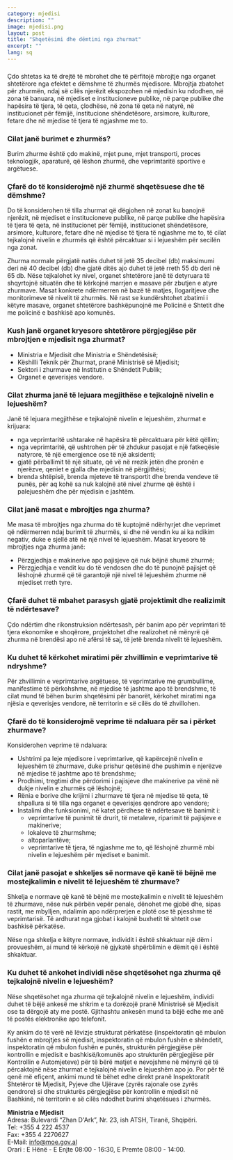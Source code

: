 ```yaml
---
category: mjedisi
description: ""
image: mjedisi.png
layout: post
title: "Shqetësimi dhe dëmtimi nga zhurmat"
excerpt: ""
lang: sq
---
```

<script>
var data = { topics: [
  {
    title: "Cilat janë zhurmat shqetësuese dhe të dëmshme",
    text: function(){ return $("#part1").html(); }
  },
  {
    title: "Organet kryesore përgjegjëse për mbrojtjen nga zhurmat ",
    text: function(){ return $("#part2").html(); }
  },
  {
    title: "Cilat zhurma janë të lejueshme",
    text: function(){ return $("#part3").html(); }
  },
  {
    title: "Cilat janë masat mbrojtëse nga zhurma",
    text: function(){ return $("#part4").html(); }
  },
  {
    title: "Veprimtaritë e ndaluara burim zhurme",
    text: function(){ return $("#part5").html(); }
  },
  {
    title: "Pasoja për tejkalimin e nivelit të lejuar të zhurmave",
    text: function(){ return $("#part6").html(); }
  },
  {
    title: "Ankimi për tejkalimin e nivelit të zhurmave",
    text: function(){ return $("#part7").html(); }
  }
]};
</script>

<div id="part1" class="hidden">
<h3></h3>
Çdo shtetas ka të drejtë të mbrohet dhe të përfitojë mbrojtje nga organet shtetërore nga efektet e dëmshme të zhurmës mjedisore. Mbrojtja zbatohet për zhurmën, ndaj së cilës njerëzit ekspozohen në mjedisin ku ndodhen, në zona të banuara, në mjediset e institucioneve publike, në parqe publike dhe hapësira të tjera, të qeta, çlodhëse, në zona të qeta në natyrë, në institucionet për fëmijë, institucione shëndetësore, arsimore, kulturore, fetare dhe në mjedise të tjera të ngjashme me to.
<h3>Cilat  janë burimet e zhurmës?</h3>
Burim zhurme është çdo makinë, mjet pune, mjet transporti, proces teknologjik, aparaturë, që lëshon zhurmë, dhe veprimtaritë sportive e argëtuese.
<h3>Çfarë do të konsiderojmë një zhurmë shqetësuese dhe të dëmshme?</h3>
<p>Do të konsiderohen të tilla zhurmat që dëgjohen në zonat ku banojnë njerëzit, në mjediset e institucioneve publike, në parqe publike dhe hapësira të tjera të qeta, në institucionet për fëmijë, institucionet shëndetësore, arsimore, kulturore, fetare dhe në mjedise të tjera të ngjashme me to, të cilat tejkalojnë nivelin e zhurmës që është përcaktuar si i lejueshëm për secilën nga zonat. </p>
<p>Zhurma normale përgjatë natës duhet të jetë 35 decibel (db) maksimumi deri në 40 decibel (db) dhe gjatë ditës ajo duhet të jetë rreth 55 db deri në 65 db. Nëse tejkalohet ky nivel, organet shtetërore janë të detyruara të shqyrtojnë situatën dhe të kërkojnë marrjen e masave për zbutjen e atyre zhurmave. Masat konkrete ndërmerren në bazë të matjes, llogaritjeve dhe monitorimeve të nivelit të zhurmës. Në rast se kundërshtohet zbatimi i këtyre masave, organet shtetërore bashkëpunojnë me Policinë e Shtetit dhe me policinë e bashkisë apo komunës.</p>
</div>

<div id="part2" class="hidden">
<h3>Kush janë organet kryesore shtetërore përgjegjëse për mbrojtjen e mjedisit nga zhurmat?</h3>
<ul>
<li>Ministria e Mjedisit dhe Ministria e Shëndetësisë;</li>
<li>Këshilli Teknik për Zhurmat, pranë Ministrisë së Mjedisit;</li>
<li>Sektori i zhurmave në Institutin e Shëndetit Publik;</li>
<li>Organet e qeverisjes vendore.</li>
</ul>
</div>

<div id="part3" class="hidden">
<h3>Cilat zhurma janë të lejuara megjithëse e tejkalojnë nivelin e lejueshëm?</h3>
Janë të lejuara megjithëse e tejkalojnë nivelin e lejueshëm, zhurmat e krijuara:
<ul>
<li>nga veprimtaritë ushtarake në hapësira të përcaktuara për këtë qëllim;</li>
<li>nga veprimtaritë, që ushtrohen për të zhdukur pasojat e një fatkeqësie natyrore, të një emergjence ose të një aksidenti;</li>
<li>gjatë përballimit të një situate, që vë në rrezik jetën dhe pronën e njerëzve, qeniet e gjalla dhe mjedisin në përgjithësi;</li>
<li>brenda shtëpisë, brenda mjeteve të transportit dhe brenda vendeve të punës, për aq kohë sa nuk kalojnë atë nivel zhurme që është i palejueshëm dhe për mjedisin e jashtëm.</li>
</ul>
</div>

<div id="part4" class="hidden">
<h3>Cilat janë masat e mbrojtjes nga zhurma?</h3>
Me masa të mbrojtjes nga zhurma do të kuptojmë ndërhyrjet dhe veprimet që ndërmerren ndaj burimit të zhurmës, si dhe në vendin ku ai ka ndikim negativ, duke e sjellë atë në një nivel të lejueshëm. Masat kryesore të mbrojtjes nga zhurma janë:
<ul>
<li>Përzgjedhja e makinerive apo pajisjeve që nuk bëjnë shumë zhurmë;</li>
<li>Përzgjedhja e vendit ku do të vendosen dhe do të punojnë pajisjet që lëshojnë zhurmë që të garantojë një nivel të lejueshëm zhurme në mjediset rreth tyre.</li>
</ul>
<h3>Çfarë duhet të mbahet parasysh gjatë projektimit dhe realizimit të ndërtesave?</h3>
Çdo ndërtim dhe rikonstruksion ndërtesash, për banim apo për veprimtari të tjera ekonomike e shoqërore, projektohet dhe realizohet në mënyrë që zhurma në brendësi apo në afërsi të saj, të jetë brenda nivelit të lejueshëm.
<h3>Ku duhet të kërkohet miratimi për zhvillimin e veprimtarive të ndryshme?</h3>
Për zhvillimin e veprimtarive argëtuese, të veprimtarive me grumbullime, manifestime të përkohshme, në mjedise të jashtme apo të brendshme, të cilat mund të bëhen burim shqetësimi për banorët, kërkohet miratimi nga njësia e qeverisjes vendore, në territorin e së cilës do të zhvillohen.
</div>

<div id="part5" class="hidden">
<h3>Çfarë do të konsiderojmë veprime të ndaluara për sa i përket zhurmave?</h3>
Konsiderohen veprime të ndaluara:
<ul>
<li>Ushtrimi pa leje mjedisore i veprimtarive, që kapërcejnë nivelin e lejueshëm të zhurmave, duke prishur qetësinë dhe pushimin e njerëzve në mjedise të jashtme apo të brendshme;</li>
<li>Prodhimi, tregtimi dhe përdorimi i pajisjeve dhe makinerive pa vënë në dukje nivelin e zhurmës që lëshojnë;</li>
<li>Rënia e borive dhe krijimi i zhurmave të tjera në mjedise të qeta, të shpallura si të tilla nga organet e qeverisjes qendrore apo vendore; </li>
<li>Instalimi dhe funksionimi, në katet përdhese të ndërtesave të banimit i:
  <ul>
  <li>veprimtarive të punimit të drurit, të metaleve, riparimit të pajisjeve e makinerive;</li>
  <li>lokaleve të zhurmshme;</li>
  <li>altoparlantëve;</li>
  <li>veprimtarive të tjera, të ngjashme me to, që lëshojnë zhurmë mbi nivelin e lejueshëm për mjediset e banimit.</li>
  </ul>
</li>
</ul>
</div>

<div id="part6" class="hidden">
<h3>Cilat janë pasojat e shkeljes së normave që kanë të bëjnë me mostejkalimin e nivelit të lejueshëm të zhurmave?</h3>
<p>Shkelja e normave që kanë të bëjnë me mostejkalimin e nivelit të lejueshëm të zhurmave, nëse nuk përbën vepër penale, dënohet me gjobë dhe, sipas rastit, me mbylljen, ndalimin apo ndërprerjen e plotë ose të pjesshme të veprimtarisë. Të ardhurat nga gjobat i kalojnë buxhetit të shtetit ose bashkisë përkatëse. </p>
<p>Nëse nga shkelja e këtyre normave, individit i është shkaktuar një dëm i provueshëm, ai mund të kërkojë në gjykatë shpërblimin e dëmit që i është shkaktuar.</p>
</div>

<div id="part7" class="hidden">
<h3>Ku duhet të ankohet individi nëse shqetësohet nga zhurma që tejkalojnë nivelin e lejueshëm?</h3>
<p>Nëse shqetësohet nga zhurma që tejkalojnë nivelin e lejueshëm, individi duhet të bëjë ankesë me shkrim e ta dorëzojë pranë Ministrisë së Mjedisit ose ta dërgojë aty me postë. Gjithashtu ankesën mund ta bëjë edhe me anë të postës elektronike apo telefonit. </p>
<p>Ky ankim do të verë në lëvizje strukturat përkatëse (inspektoratin që mbulon fushën e mbrojtjes së mjedisit, inspektoratin që mbulon fushën e shëndetit, inspektoratin që mbulon fushën e punës, strukturën përgjegjëse për kontrollin e mjedisit e bashkisë/komunës apo strukturën përgjegjëse për Kontrollin e Automjeteve) për të bërë matjet e nevojshme në mënyrë që të përcaktojnë nëse zhurmat e tejkalojnë nivelin e lejueshëm apo jo. Por për të qenë më efiçent, ankimi mund të bëhet edhe direkt pranë Inspektoratit Shtetëror të Mjedisit, Pyjeve dhe Ujërave (zyrës rajonale ose zyrës qendrore) si dhe strukturës përgjegjëse për kontrollin e mjedisit në Bashkinë, në territorin e së cilës ndodhet burimi shqetësues i zhurmës.</p>
<b>Ministria e Mjedisit</b><br/>
Adresa: Bulevardi “Zhan D'Ark”, Nr. 23, ish ATSH, Tiranë, Shqipëri.<br/>
Tel:   +355 4 222 4537<br/>
Fax:  +355 4 2270627<br/>
E-Mail:  <a href="mailto:info@moe.gov.al"> info@moe.gov.al </a><br/>
Orari :  E Hënë - E Enjte  08:00 - 16:30,  E Premte  08:00 - 14:00.
</div>

<div class="post-content"></div>
